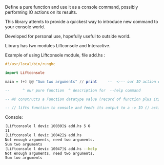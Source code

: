 Define a pure function and use it as a console command, possibly performing IO actions on its results.

This library attemts to provide a quickest way to introduce new command to your console world.

Developed for personal use, hopefully useful to outside world.

Library has two modules Liftconsole and Interactive.

Example of using Liftconsole module, file add.hs : 
```haskell
#!/usr/local/bin/runghc 

import Liftconsole

main = (+) @@ "Sum two arguments" // print     --  <--- our IO action on the result of (+) function.

--      ^ our pure function  ^ description for  --help command

-- @@ constructs a Function datatype value (record of function plus its description) for two argument functions

-- // lifts function to console and feeds its output to a -> IO () action

```
Console:
```bash
[Liftconsole l devic 10039]$ add.hs 5 6
11
[Liftconsole l devic 10042]$ add.hs
Not enough arguments, need two arguments.
Sum two arguments
[Liftconsole l devic 10047]$ add.hs --help
Not enough arguments, need two arguments.
Sum two arguments
```
